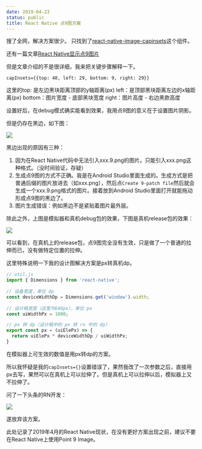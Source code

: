 ```yaml
---
date: 2019-04-23
status: public
title: React Native 点9图方案
---
```


搜了全网，解决方案很少。
只找到了[react-native-image-capinsets](https://github.com/madsleejensen/react-native-image-capinsets)这个组件。

还有一篇文章[React Native显示点9图片](https://www.jianshu.com/p/1f3ab1caee97)

但是文章介绍的不是很详细，我来把关键步骤解释一下。

`
capInsets={{top: 40, left: 29, bottom: 9, right: 29}}
`

这里的top: 是左边黑块距离顶部的y轴距离(px)
left：是顶部黑块距离左边的x轴距离(px)
bottom：图片宽度 - 底部黑块宽度
right：图片高度 - 右边黑款高度

设置好后，在debug模式确实能看到效果，我用点9图的意义在于设置图片阴影。

但是仍存在黑边，如下图：

![](https://ws4.sinaimg.cn/large/006tNc79gy1g2cn49x6alj30dw0agn15.jpg)

黑边出现的原因有三种：
1. 因为在React Native代码中无法引入xxx.9.png的图片。只能引入xxx.png这种格式。（没时间验证，存疑）
2. 生成点9图的方式不正确。我是在Android Studio里面生成的。生成方式是把普通后缀的图片放进去（如xxx.png），然后点`Create 9-patch file`然后就会生成一个xxx.9.png格式的图片。接着放到Android Studio里面打开就能拖动形成点9图的黑边了。
3. 图片生成错误：例如黑边不是紧贴着图片最外层。

除此之外，上图是模拟器和真机debug包的效果，下图是真机release包的效果：

![](https://ws1.sinaimg.cn/large/006tNc79gy1g2cn8vs3c1j30kq0eudlj.jpg)

可以看到，在真机上的release包，点9图完全没有生效，只是做了一个普通的拉伸而已，没有做特定位置的拉伸。

这里特殊说明一下我的设计图解决方案是px转真机dp。

```js
// util.js
import { Dimensions } from 'react-native';
 
// 设备宽度，单位 dp
const deviceWidthDp = Dimensions.get('window').width;
 
// 设计稿宽度（这里为640px），单位 px
const uiWidthPx = 1080;

// px 转 dp（设计稿中的 px 转 rn 中的 dp）
export const px = (uiElePx) => {
  return uiElePx * deviceWidthDp / uiWidthPx;
}
```

在模拟器上可生效的数值是用px转dp的方案。

所以我怀疑是我的`capInsets={}`设置错误了，果然我改了一次参数之后，直接用px去写，果然可以在真机上可以拉伸了。但是真机上可以拉伸以后，模拟器上又不拉伸了。

问了一下头条的RN开发：

![](https://ws1.sinaimg.cn/large/006tNc79gy1g2cni32s4xj30j405gdgh.jpg)

遂放弃该方案。

此处记录了2019年4月的React Native现状，在没有更好方案出现之前，建议不要在React Native上使用Point 9 Image。

